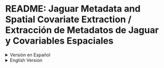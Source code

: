
# README: Jaguar Metadata and Spatial Covariate Extraction / Extracción de Metadatos de Jaguar y Covariables Espaciales

<details>
  <summary>Versión en Español</summary>

## Resumen
Este script procesa datos de encuestas de densidad de jaguares, vinculándolos a covariables espaciales como el Índice de Huella Humana (HFP), el Índice de Integridad del Paisaje Forestal (FLII) y los datos asociados a ecorregiones y biomas. Extrae la información espacial relevante, limpia y modifica el conjunto de datos, y genera gráficos visuales de las covariables y características geográficas.

El resultado final es un conjunto de datos curado que se guarda como un archivo CSV e incluye las covariables espaciales para su análisis posterior.

## Requisitos
Para ejecutar este script, se requieren las siguientes bibliotecas de R:

- `raster`
- `sp`
- `sf`
- `dplyr`
- `ggplot2`

## Archivos y Rutas
Asegúrate de que las siguientes rutas en el script sean correctas antes de ejecutarlo:

- **`data_path`**: Ruta al archivo CSV de entrada que contiene los metadatos de densidad de jaguares.
- **`hfp_path`**: Directorio que contiene los archivos raster del Índice de Huella Humana (HFP).
- **`flii_raster_path`**: Ruta al archivo raster del Índice de Integridad del Paisaje Forestal (FLII).
- **`ecoregion_shp_path`**: Ruta al archivo shapefile de las ecorregiones.
</details>



<details>
  <summary>English Version</summary>

## Overview
This script processes Jaguar density survey data, linking it to spatial covariates such as the Human Footprint Index (HFP), Forest Landscape Integrity Index (FLII), and associated ecoregion and biome data. It extracts relevant spatial information, cleans and modifies the dataset, and generates visual plots of covariates and geographic features.

The final output is a curated dataset saved as a CSV file that includes spatial covariates for further analysis.

## Requirements
To run this script, the following R libraries are required:

- `raster`
- `sp`
- `sf`
- `dplyr`
- `ggplot2`

## Files and Paths
Ensure that the following paths in the script are correct before running:

- **`data_path`**: Path to the input CSV file containing Jaguar density metadata.
- **`hfp_path`**: Directory containing Human Footprint Index (HFP) raster files.
- **`flii_raster_path`**: Path to the Forest Landscape Integrity Index (FLII) raster file.
- **`ecoregion_shp_path`**: Path to the shapefile for ecoregions.

# README: Metadatos de Jaguar y Extracción de Covariables Espaciales

